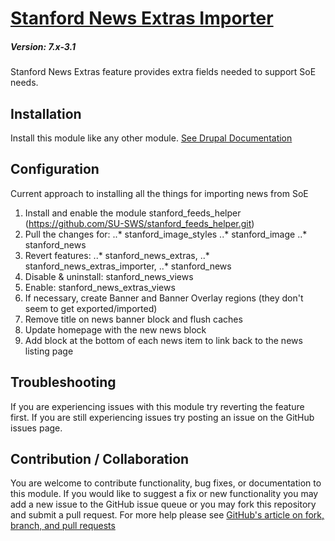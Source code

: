 # [Stanford News Extras Importer](https://github.com/SU-SWS/stanford_news)
##### Version: 7.x-3.1

Stanford News Extras feature provides extra fields needed to support SoE needs.

Installation
---

Install this module like any other module. [See Drupal Documentation](https://drupal.org/documentation/install/modules-themes/modules-7)

Configuration
-------------
Current approach to installing all the things for importing news from SoE

1. Install and enable the module stanford_feeds_helper (https://github.com/SU-SWS/stanford_feeds_helper.git)
1. Pull the changes for:
..* stanford_image_styles
..* stanford_image
..* stanford_news
2. Revert features:
..* stanford_news_extras,
..* stanford_news_extras_importer,
..* stanford_news
3. Disable & uninstall: stanford_news_views
4. Enable: stanford_news_extras_views
5. If necessary, create Banner and Banner Overlay regions (they don't seem to get exported/imported)
6. Remove title on news banner block and flush caches
7. Update homepage with the new news block
8. Add block at the bottom of each news item to link back to the news listing page


Troubleshooting
---

If you are experiencing issues with this module try reverting the feature first. If you are still experiencing issues try posting an issue on the GitHub issues page.

Contribution / Collaboration
---

You are welcome to contribute functionality, bug fixes, or documentation to this module. If you would like to suggest a fix or new functionality you may add a new issue to the GitHub issue queue or you may fork this repository and submit a pull request. For more help please see [GitHub's article on fork, branch, and pull requests](https://help.github.com/articles/using-pull-requests)
